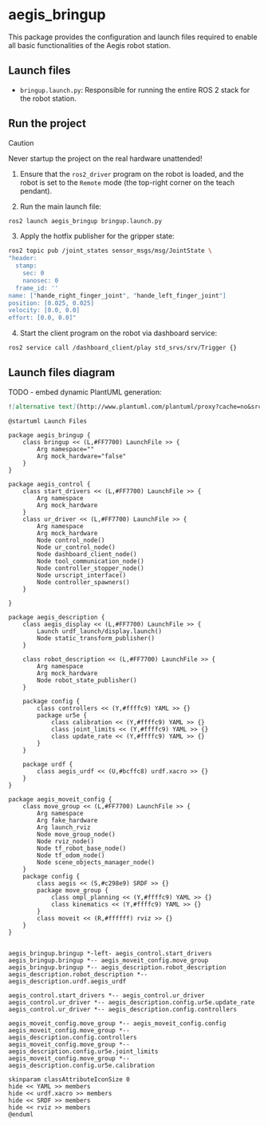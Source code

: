 # aegis_bringup

This package provides the configuration and launch files required to enable all basic functionalities of the Aegis robot station.

## Launch files

- `bringup.launch.py`: Responsible for running the entire ROS 2 stack for the robot station.

## Run the project

> [!CAUTION]
> Never startup the project on the real hardware unattended!

1. Ensure that the `ros2_driver` program on the robot is loaded, and the robot is set to the `Remote` mode (the top-right corner on the teach pendant).

2. Run the main launch file:
```bash
ros2 launch aegis_bringup bringup.launch.py
```

3. Apply the hotfix publisher for the gripper state:
```bash
ros2 topic pub /joint_states sensor_msgs/msg/JointState \
"header:
  stamp:
    sec: 0
    nanosec: 0
  frame_id: ''
name: ["hande_right_finger_joint", "hande_left_finger_joint"]
position: [0.025, 0.025]
velocity: [0.0, 0.0]
effort: [0.0, 0.0]"
```

4. Start the client program on the robot via dashboard service:
```bash
ros2 service call /dashboard_client/play std_srvs/srv/Trigger {}
```

## Launch files diagram

TODO - embed dynamic PlantUML generation:
```markdown
![alternative text](http://www.plantuml.com/plantuml/proxy?cache=no&src=https://raw.github.com/plantuml/plantuml-server/master/src/main/webapp/resource/test2diagrams.txt
```

```plantuml
@startuml Launch Files

package aegis_bringup {
    class bringup << (L,#FF7700) LaunchFile >> {
        Arg namespace=""
        Arg mock_hardware="false"
    }
}

package aegis_control {
    class start_drivers << (L,#FF7700) LaunchFile >> {
        Arg namespace
        Arg mock_hardware
    }
    class ur_driver << (L,#FF7700) LaunchFile >> {
        Arg namespace
        Arg mock_hardware
        Node control_node()
        Node ur_control_node()
        Node dashboard_client_node()
        Node tool_communication_node()
        Node controller_stopper_node()
        Node urscript_interface()
        Node controller_spawners()
    }

}

package aegis_description {
    class aegis_display << (L,#FF7700) LaunchFile >> {
        Launch urdf_launch/display.launch()
        Node static_transform_publisher()
    }

    class robot_description << (L,#FF7700) LaunchFile >> {
        Arg namespace
        Arg mock_hardware
        Node robot_state_publisher()
    }

    package config {
        class controllers << (Y,#ffffc9) YAML >> {}
        package ur5e {
            class calibration << (Y,#ffffc9) YAML >> {}
            class joint_limits << (Y,#ffffc9) YAML >> {}
            class update_rate << (Y,#ffffc9) YAML >> {}
        }
    }

    package urdf {
        class aegis_urdf << (U,#bcffc8) urdf.xacro >> {}
    }
}

package aegis_moveit_config {
    class move_group << (L,#FF7700) LaunchFile >> {
        Arg namespace
        Arg fake_hardware
        Arg launch_rviz
        Node move_group_node()
        Node rviz_node()
        Node tf_robot_base_node()
        Node tf_odom_node()
        Node scene_objects_manager_node()
    }
    package config {
        class aegis << (S,#c298e9) SRDF >> {}
        package move_group {
            class ompl_planning << (Y,#ffffc9) YAML >> {}
            class kinematics << (Y,#ffffc9) YAML >> {}
        }
        class moveit << (R,#ffffff) rviz >> {}
    }
}


aegis_bringup.bringup *-left- aegis_control.start_drivers
aegis_bringup.bringup *-- aegis_moveit_config.move_group
aegis_bringup.bringup *-- aegis_description.robot_description
aegis_description.robot_description *-- aegis_description.urdf.aegis_urdf

aegis_control.start_drivers *-- aegis_control.ur_driver
aegis_control.ur_driver *-- aegis_description.config.ur5e.update_rate
aegis_control.ur_driver *-- aegis_description.config.controllers

aegis_moveit_config.move_group *-- aegis_moveit_config.config
aegis_moveit_config.move_group *-- aegis_description.config.controllers
aegis_moveit_config.move_group *-- aegis_description.config.ur5e.joint_limits
aegis_moveit_config.move_group *-- aegis_description.config.ur5e.calibration

skinparam classAttributeIconSize 0
hide << YAML >> members
hide << urdf.xacro >> members
hide << SRDF >> members
hide << rviz >> members
@enduml
```
